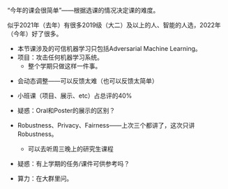 <!-- 主讲人：王奕森 -->

“今年的课会很简单”——根据选课的情况决定课的难度。

似乎2021年（去年）有很多2019级（大二）及以上的人、智能的人选，2022年（今年）好了很多。

* 本节课涉及的可信机器学习只包括Adversarial Machine Learning。
* 项目：攻击任何机器学习系统。
  * 整个学期只做这样一件事。<!-- 最水的方法是攻击MNIST……？ -->

<!-- yisen.wang@pku.edu.cn -->

* 会动态调整——可以反馈太难（也可以反馈太简单）

* 小班课（项目、展示、etc）占总评的40%

* 疑惑：Oral和Poster的展示的区别？

* Robustness、Privacy、Fairness——上次三个都讲了，这次只讲Robustness。
  * 可以去听周三晚上的研究生课程

* 疑惑：有上学期的任务/课件可供参考吗？
* 算力：在大群里问。